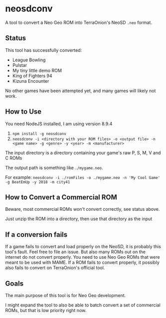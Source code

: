 # neosdconv

A tool to convert a Neo Geo ROM into TerraOnion's NeoSD `.neo` format.

## Status

This tool has successfully converted:

* League Bowling
* Pulstar
* My tiny little demo ROM
* King of Fighters 94
* Kizuna Encounter

No other games have been attempted yet, and many games will likely not work.

## How to Use

You need NodeJS installed, I am using version 8.9.4

1. `npm install -g neosdconv`
2. `neosdconv -i <directory with your ROM files> -o <output file> -n <game name> -g <genre> -y <year> -m <manufacturer>`

The input directory is a directory containing your game's raw P, S, M, V and C ROMs

The output path is something like `./mygame.neo`.

For example: `neosdconv -i ./romFiles -o ./mygame.neo -n 'My Cool Game' -g BeatEmUp -y 2018 -m city41`

## How to Convert a Commercial ROM

Beware, most commercial ROMs won't convert correctly, see status above.

Just unzip the ROM into a directory, then use that directory as the input

## If a conversion fails

If a game fails to convert and load properly on the NeoSD, it is probably this tool's fault. Feel free to file an issue. But also many ROMs out on the internet do not convert properly. You need to use Neo Geo ROMs that were meant to be used with MAME. If a ROM fails to convert properly, it possibly also fails to convert on TerraOnion's official tool.

## Goals

The main purpose of this tool is for Neo Geo development.

I might expand the tool to also be able to batch convert a set of commercial ROMs, but that is low priority right now.
